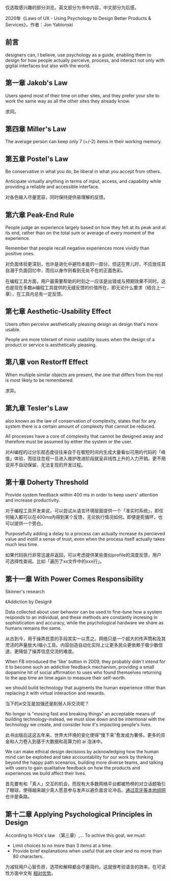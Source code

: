 仅选取感兴趣的部分浏览。英文部分为书中内容，中文部分为后感。

2020年《Laws of UX - Using Psychology to Design Better Products & Services》，作者：Jon Yablonski

## 前言

designers can, I believe, use psychology as a guide, enabling them to design for how people actually perceive, process, and interact not only with gigital interfaces but also with the world.

## 第一章 Jakob's Law

Users spend most of their time on other sites, and they prefer your site to work the same way as all the other sites they already know.

求同。

## 第四章 Miller's Law

The average person can keep only 7 (+/-2) items in their working memory.

## 第五章 Postel's Law

Be conservative in what you do, be liberal in what you accept from others.

Anticipate virtually anything in terms of input, access, and capability while providing a reliable and accessible interface.

对各色输入尽量宽容，同时保持提供易理解的反馈。

## 第六章 Peak-End Rule

People judge an experience largely based on how they felt at its peak and at its end, rather than on the total sum or average of every moment of the experience.

Remember that people recall negative experiences more vividly than positive ones.

对负面体验更深刻，也许是进化中避险本能的一部分。但这在育儿时，不应放任其自溺于负面回忆中，而应以身作则看到无处不在的正面色彩。

在编程工具方面，用户最需要帮助的时刻之一应该是出错或与预期效果不同时。这也是现在多数ai编程工具提供的无缝反馈的价值所在，即无论什么要求（结合上一章），在工具内总有一定反馈。

## 第七章 Aesthetic-Usability Effect

Users often perceive aesthetically pleasing design as design that's more usable.

People are more tolerant of minor usability issues when the design of a product or service is aesthetically pleasing.

## 第八章 von Restorff Effect

When multiple similar objects are present, the one that differs from the rest is most likely to be remembered.

求异。

## 第九章 Tesler's Law

also known as the law of conservation of complexity, states that for any system there is a certain amount of complexity that cannot be reduced.

All processes have a core of complexity that cannot be designed away and therefore must be assumed by either the system or the user.

对AI编程的过分乐观态度往往来自于在极短时间内生成大量看似可用的代码的「峰值」体验，而往往忽视一旦进入维护改进阶段就呈非线性上升的人力开销。更不用说并不自动保留、无法复现的开发过程。

## 第十章 Doherty Threshold

Provide system feedback within 400 ms in order to keep users' attention and increase productivity.

对于编程工具开发来说，可以尝试从语言环境层面提供一个「准实时系统」，即任何输入都可以在400ms内得到某个反馈，无论执行情况如何。即便是死循环，也可以提供一个旁白。

Purposefully adding a delay to a process can actually increase its percieved value and instill a sense of trust, even when the process itself actually takes much less time.

如果代码执行非常迅速并返回，可以考虑提供某些类似profile的深度反馈，用户可选择性查阅。比如「遍历了xx文件中的xxx行」。

## 第十一章 With Power Comes Responsibility

Skinner's research

《Addiction by Design》

Data collected about user behavior can be used to fine-tune how a system responds to an individual, and these methods are constantly incresing in sophistication and accuracy, while the psychological hardware we share as humans remains the same.

从古到今，用于操弄民意的手段其实一以贯之。网络只是一个超大的传声筒和及其灵活的声量放大/缩小工具。内容创造自动化实际上让更多民众更依赖于极少数信道，更降低了操弄信息交流的难度。

When FB introduced the 'like' button in 2009, they probably didn't intend for it to become such an addictive feedback mechanism, providing a small dopamine hit of social affirmation to uses who found themselves returning to the app time an time again to measure their self-worth.

we should build technology that augments the human experience rither than replacing it with virtual interaction and rewards.

当下的ai交互是加强还是削弱人际交流呢？

No longer is "mosing fast and breaking things" an acceptable means of building technology-instead, we must slow down and be intentional with the technology we create, and consider how it's impacting people's lives.

此书出版后这这五年来，世界大环境的变化使得“慢下来”愈发成为奢侈。更多的资金和人力卷入到基于大数据和高算力的 ai 泡沫中。

We can make ethical design decisions by acknowledging how the human mind can be exploited and take accountability for our work by thinking beyond the happy path scenarios, building more diverse teams, and talking with users to gain qualitative feedback on how the products and experiences we build affect their lives.

首先要有和「真人」交互的机会，而现有大多数网络平台都被热榜的对立话题吸引了眼球，使得越来越少真人愿意参与发声以避负面言论冲击。[通过蓝牙等本地组网](https://www.zhihu.com/question/6387928079/answer/52041127828) 也许是条路。

## 第十二章 Applying Psychological Principles in Design

According to Hick's law （第三章）,...
To achive this goal, we must:
- Limit choices to no more than 3 items at a time.
- Provide brief explanations when useful that are clear and no more than 80 characters.

为减轻用户心智负担，选项和解释都会尽量简约。这就很考验语言的效率。在可读性方面中文有 [相对优势](https://www.zhihu.com/question/405766658/answer/1327906058)。